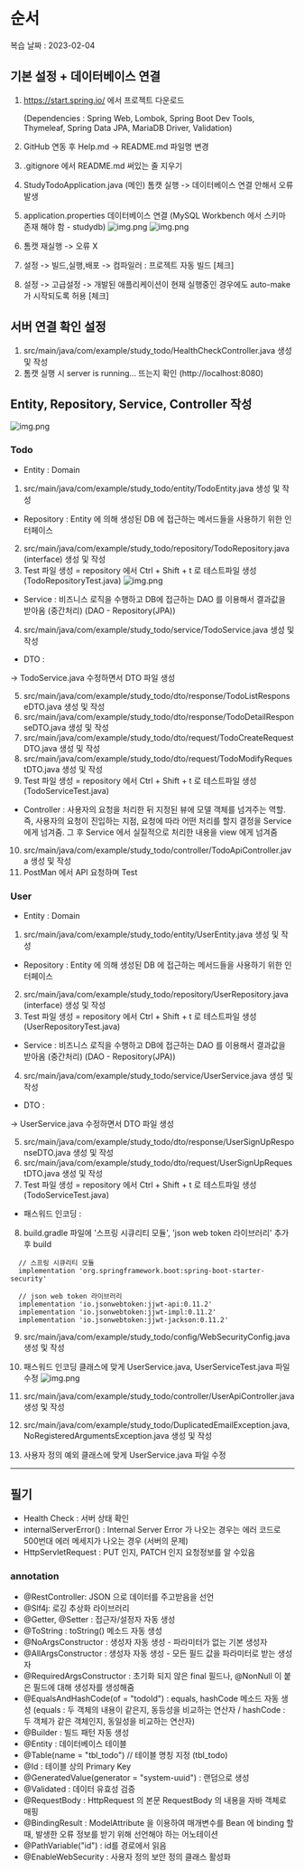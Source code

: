 # 순서

복습 날짜 : 2023-02-04

## 기본 설정 + 데이터베이스 연결
1. https://start.spring.io/ 에서 프로젝트 다운로드

   (Dependencies : Spring Web, Lombok, Spring Boot Dev Tools, Thymeleaf, Spring Data JPA, MariaDB Driver, Validation)
2. GitHub 연동 후 Help.md -> README.md 파일명 변경
3. .gitignore 에서 README.md 써있는 줄 지우기
4. StudyTodoApplication.java (메인) 톰캣 실행 -> 데이터베이스 연결 안해서 오류 발생
5. application.properties 데이터베이스 연결 (MySQL Workbench 에서 스키마 존재 해야 함 - studydb)
![img.png](README_IMG/application.properties.png)
![img.png](README_IMG/MySQL_Schemas.png)
6. 톰캣 재실행 -> 오류 X
7. 설정 -> 빌드,실행,배포 -> 컴파일러 : 프로젝트 자동 빌드 [체크]
8. 설정 -> 고급설정 -> 개발된 애플리케이션이 현재 실행중인 경우에도 auto-make 가 시작되도록 허용 [체크]

## 서버 연결 확인 설정
1. src/main/java/com/example/study_todo/HealthCheckController.java 생성 및 작성
2. 톰캣 실행 시 server is running... 뜨는지 확인 (http://localhost:8080)

## Entity, Repository, Service, Controller 작성
![img.png](README_IMG/Spring.png)

### Todo

- Entity 
: Domain

1. src/main/java/com/example/study_todo/entity/TodoEntity.java 생성 및 작성


- Repository
: Entity 에 의해 생성된 DB 에 접근하는 메서드들을 사용하기 위한 인터페이스

2. src/main/java/com/example/study_todo/repository/TodoRepository.java (interface) 생성 및 작성
3. Test 파일 생성 = repository 에서 Ctrl + Shift + t 로 테스트파일 생성 (TodoRepositoryTest.java)
![img.png](README_IMG/create_TestFile.png)

- Service
: 비즈니스 로직을 수행하고 DB에 접근하는 DAO 를 이용해서 결과값을 받아옴 (중간처리) (DAO - Repository(JPA))

4. src/main/java/com/example/study_todo/service/TodoService.java 생성 및 작성

- DTO
: 

-> TodoService.java 수정하면서 DTO 파일 생성

5. src/main/java/com/example/study_todo/dto/response/TodoListResponseDTO.java 생성 및 작성
6. src/main/java/com/example/study_todo/dto/response/TodoDetailResponseDTO.java 생성 및 작성
7. src/main/java/com/example/study_todo/dto/request/TodoCreateRequestDTO.java 생성 및 작성
8. src/main/java/com/example/study_todo/dto/request/TodoModifyRequestDTO.java 생성 및 작성
9. Test 파일 생성 = repository 에서 Ctrl + Shift + t 로 테스트파일 생성 (TodoServiceTest.java)

- Controller
: 사용자의 요청을 처리한 뒤 지정된 뷰에 모델 객체를 넘겨주는 역할. 
  즉, 사용자의 요청이 진입하는 지점, 요청에 따라 어떤 처리를 할지 결정을 Service 에게 넘겨줌. 그 후 Service 에서 실질적으로 처리한 내용을 view 에게 넘겨줌 

10. src/main/java/com/example/study_todo/controller/TodoApiController.java 생성 및 작성
11. PostMan 에서 API 요청하며 Test

### User

- Entity
  : Domain

1. src/main/java/com/example/study_todo/entity/UserEntity.java 생성 및 작성

- Repository
  : Entity 에 의해 생성된 DB 에 접근하는 메서드들을 사용하기 위한 인터페이스

2. src/main/java/com/example/study_todo/repository/UserRepository.java (interface) 생성 및 작성
3. Test 파일 생성 = repository 에서 Ctrl + Shift + t 로 테스트파일 생성 (UserRepositoryTest.java)

- Service
  : 비즈니스 로직을 수행하고 DB에 접근하는 DAO 를 이용해서 결과값을 받아옴 (중간처리) (DAO - Repository(JPA))

4. src/main/java/com/example/study_todo/service/UserService.java 생성 및 작성

- DTO
  : 

-> UserService.java 수정하면서 DTO 파일 생성

5. src/main/java/com/example/study_todo/dto/response/UserSignUpResponseDTO.java 생성 및 작성
6. src/main/java/com/example/study_todo/dto/request/UserSignUpRequestDTO.java 생성 및 작성
7. Test 파일 생성 = repository 에서 Ctrl + Shift + t 로 테스트파일 생성 (TodoServiceTest.java)

- 패스워드 인코딩
  : 

8. build.gradle 파일에 '스프링 시큐리티 모듈', 'json web token 라이브러리' 추가 후 build

```
  // 스프링 시큐리티 모듈
  implementation 'org.springframework.boot:spring-boot-starter-security'
  
  // json web token 라이브러리
  implementation 'io.jsonwebtoken:jjwt-api:0.11.2'
  implementation 'io.jsonwebtoken:jjwt-impl:0.11.2'
  implementation 'io.jsonwebtoken:jjwt-jackson:0.11.2' 
```

9. src/main/java/com/example/study_todo/config/WebSecurityConfig.java 생성 및 작성
10. 패스워드 인코딩 클래스에 맞게 UserService.java, UserServiceTest.java 파일 수정
![img.png](README_IMG/password_Incoding.png)

11. src/main/java/com/example/study_todo/controller/UserApiController.java 생성 및 작성
12. src/main/java/com/example/study_todo/DuplicatedEmailException.java, NoRegisteredArgumentsException.java 생성 및 작성
13. 사용자 정의 예외 클래스에 맞게 UserService.java 파일 수정

---
## 필기
- Health Check : 서버 상태 확인
- internalServerError() : Internal Server Error 가 나오는 경우는 에러 코드로 500번대 에러 메세지가 나오는 경우 (서버의 문제)
- HttpServletRequest : PUT 인지, PATCH 인지 요청정보를 알 수있음

### annotation
- @RestController: JSON 으로 데이터를 주고받음을 선언 
- @Slf4j: 로깅 추상화 라이브러리
- @Getter, @Setter : 접근자/설정자 자동 생성 
- @ToString : toString() 메소드 자동 생성 
- @NoArgsConstructor : 생성자 자동 생성 - 파라미터가 없는 기본 생성자 
- @AllArgsConstructor : 생성자 자동 생성 - 모든 필드 값을 파라미터로 받는 생성자 
- @RequiredArgsConstructor : 초기화 되지 않은 final 필드나, @NonNull 이 붙은 필드에 대해 생성자를 생성해줌
- @EqualsAndHashCode(of = "todoId") : equals, hashCode 메소드 자동 생성 
  (equals : 두 객체의 내용이 같은지, 동등성을 비교하는 연산자 / hashCode : 두 객체가 같은 객체인지, 동일성을 비교하는 연산자)
- @Builder : 빌드 패턴 자동 생성
- @Entity : 데이터베이스 테이블
- @Table(name = "tbl_todo")       // 테이블 명칭 지정 (tbl_todo)
- @Id : 테이블 상의 Primary Key 
- @GeneratedValue(generator = "system-uuid") : 랜덤으로 생성
- @Validated : 데이터 유효성 검증
- @RequestBody : HttpRequest 의 본문 RequestBody 의 내용을 자바 객체로 매핑 
- @BindingResult : ModelAttribute 을 이용하여 매개변수를 Bean 에 binding 할 때, 발생한 오류 정보를 받기 위해 선언해야 하는 어노테이션
- @PathVariable("id") : id를 경로에서 읽음
- @EnableWebSecurity : 사용자 정의 보안 정의 클래스 활성화